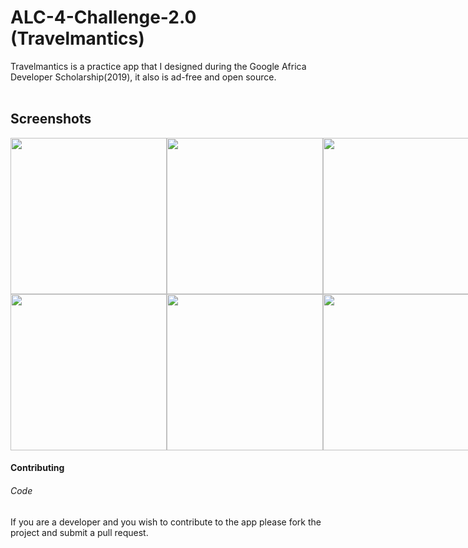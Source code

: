 # ALC-4-Challenge-2.0 (Travelmantics)

Travelmantics is a practice app that I designed during the Google Africa Developer Scholarship(2019), it also is ad-free and open source.
</br></br>

## Screenshots
<div style="display:flex;" >
  <img width="250" src="https://user-images.githubusercontent.com/22616354/71959011-60923100-31fa-11ea-9b7b-1b82666a87c6.png">
  <img width="250" src="https://user-images.githubusercontent.com/22616354/71959015-625bf480-31fa-11ea-9dda-b8f161c16171.png">
  <img width="250" src="https://user-images.githubusercontent.com/22616354/71959023-6556e500-31fa-11ea-8a26-322af7a6c3a5.png">
  
</div>

<div style="display:flex;" >
  <img width="250" src="https://user-images.githubusercontent.com/22616354/71959024-67b93f00-31fa-11ea-89e0-ca2f647413da.png">
  <img width="250" src="https://user-images.githubusercontent.com/22616354/71959033-6e47b680-31fa-11ea-815b-d6ce29abca73.png">
  <img width="250" src="https://user-images.githubusercontent.com/22616354/71959040-7273d400-31fa-11ea-9121-1453bd74b2fb.png">
  <img width="250" src="https://user-images.githubusercontent.com/22616354/71959052-7869b500-31fa-11ea-99ee-112669e12a6a.png">
  
</div>

#### Contributing

###### Code 
If you are a developer and you wish to contribute to the app please fork the project
and submit a pull request.
